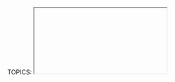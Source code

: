 TOPICS: <iframe>
        <iframe> src attribute
        <iframe> width attribute
        <iframe> height attribute
        <iframe> name attribute
        <iframe> srcdoc attribute
        <iframe> sandbox attribute
        <iframe> seamless attribute

# HTML Inline Frame Element: `<iframe>`

The **HTML Inline Frame element (`<iframe>`)** represents a nested browsing context, embedding
another HTML page into the current one.

Each embedded browsing context has its own session history and document. The browsing context that
embeds the others is called the parent browsing context. The topmost browsing context — the one with
no parent — is usually the browser window, represented by the Window object.

!!! error ""
    Because each browsing context is a complete document environment, every `<iframe>` in a page requires
    increased memory and other computing resources. While theoretically you can use as many
    `<iframe>`s as you like, check for performance problems.

## Technical Summary

|  |  |
| :-- | :-- |
| **Content categories** | *Flow content*, *phrasing content*, *embedded content*, *interactive content*, *palpable content*.|
| **Permitted content** | *Fallback content*, i.e. content that is normally not rendered, but that browsers not supporting the `<iframe>` element will render. (RSS readers and email clients often show the *fallback content* instead.)|
| **Tag omission** | None, both the starting and ending tag are mandatory.|
| **Permitted parents** | Any element that accepts *embedded content*.|
| **Permitted ARIA roles** | **`application`**, **`document`**, **`img`** |
| **DOM interface** | **`HTMLIFrameElement`** |

## Attributes

This element includes the [global attributes](/en/webfrontend/HTML_Global_Attributes).

| Attribute | Description |
| :-- | :-- |
| **`src`** | Specifies the URL of the document to display in `<iframe>` |
| **`width`** | The width of the frame. The default value is 300.|
| **`height`** | The height of the frame. The default value is 150. |
| `name` | Specifies the name of `<iframe>`. Used to reference an element in JavaScript, either as the value of the `target` attribute of an [`<a>`](/en/webfrontend/<a>) or [`<form>`](/en/webfrontend/<form>) element, or as the value of the `formtarget` attribute of an [`<input>`](/en/webfrontend/<input>) or [`<button>`](/en/webfrontend/<button>). |
| `srcdoc` | Specifies the HTML content of the page to be displayed in the `<iframe>` to override the content of the `src` attribute. If the browser does not support the `srcdoc` attribute, it will fall back to the URL in the `src` attribute. |
| `sandbox` | This attribute enables some additional restrictions on the content rendered in the `<iframe>` frame. |
| `seamless` | Specifies that `<iframe>` looks like part of the parent document. |

## value of the `sandbox` attribute of `<iframe>`

If an empty string is specified (`sandbox=""`), this attribute enables some additional restrictions
on the content rendered in the `<iframe>` frame.

The value of the `sandbox` property can be either an empty string (all restrictions will be enabled)
or a series of specified strings separated by spaces.

| Value | Description |
| :-- | :-- |
| `""` | Enable all constraints |
| `allow-forms` | Allow form submission. |
| `allow-scripts` | Allow script execution. |
| `allow-popups` | Allow popups (eg: `window.open`, `target = "_ blank"`, `showModalDialog`). If this keyword is not used, the corresponding function is automatically disabled.|
| `allow-modals` | Allows embedded browsing contexts to open modal windows.|
| `allow-orientation-lock` | Allow embedded browsing context to lock screen orientation (e.g. horizontal or vertical orientation for smartphones, tablets) |
| `allow-same-origin` | Allows content to be treated as a normal source. If this keyword is not used, the embedded content will be treated as a separate source.|
| `allow-top-navigation` | Allows embedded browsing context to navigate (load) content to the top-level browsing context. |

## Scripting

Inline frames, like `<frame>` elements, are included in the `window.frames` pseudo-array.

With the DOM `HTMLIFrameElement` object, scripts can access the `window` object of
the framed resource via the `contentWindow` property. The `contentDocument` property
refers to the `document` inside the `<iframe>`, same as `contentWindow.document`.

From the inside of a frame, a script can get a reference to its parent window with `window.parent`.

Script access to a frame's content is subject to the same-origin policy. Scripts cannot access most
properties in other window objects if the script was loaded from a different origin, including
scripts inside a frame accessing the frame's parent. Cross-origin communication can be
achieved using `Window.postMessage()`.

## Positioning and scaling

As a replaced element, the position, alignment, and scaling of the embedded document within
the `<iframe>` element's box, can be adjusted with the `object-position`
and `object-fit` properties.

## Example: A simple `<iframe>`

An `<iframe>` in action. After creating the frame, when the user clicks a button,
its title is displayed in an alert.

```html
<iframe src="https://mdn-samples.mozilla.org/snippets/html/iframe-simple-contents.html"
        title="iframe Example 1"
        width="400"
        height="300">
</iframe>
```

## Example: Open a link in an `<iframe>` in another tab

In this example, a Google map is displayed in a frame;

```html
<iframe id="Example2"
    title="iframe Example 2"
    width="400" height="300"
    style="border:none;"
    src="https://maps.google.com/maps?f=q&source=s_q&q=buenos+aires&sll=37.0625,-95.677068&sspn=38.638819,80.859375&t=h&hnear=Buenos+Aires,+Argentina&z=11&ll=-34.603723,-58.381593&output=embed">
</iframe>
```

## Accessibility Concerns

People navigating with assistive technology such as a screen reader can use the
`title` attribute on an `iframe` to label its content.
The title's value should concisely describe the embedded content:

```html
<iframe title="Wikipedia page for Avocados" src="https://en.wikipedia.org/wiki/Avocado"></iframe>
```

Without this title, they have to navigate into the `iframe` to determine what its embedded content is.
This context shift can be confusing and time-consuming, especially for pages with multiple
`<iframe>`s and/or if embeds contain interactive content like video or audio.

## Browser compatibility

| - | Google | Firefox | Safari |
| :--- | :--- | :--- | :--- |
| `<iframe>`| support | support | support |
